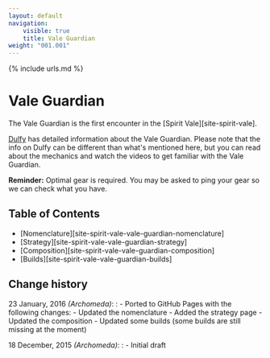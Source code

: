 ```yaml
---
layout: default
navigation:
    visible: true
    title: Vale Guardian
weight: "001.001"
---
```

{% include urls.md %}

# Vale Guardian
The Vale Guardian is the first encounter in the [Spirit Vale][site-spirit-vale].

[Dulfy][dulfy-vale-guardian] has detailed information about the Vale Guardian.
Please note that the info on Dulfy can be different than what's mentioned here, but you can read about the mechanics and watch the videos to get familiar with the Vale Guardian.

**Reminder:**
Optimal gear is required.
You may be asked to ping your gear so we can check what you have.

## Table of Contents
- [Nomenclature][site-spirit-vale-vale-guardian-nomenclature]
- [Strategy][site-spirit-vale-vale-guardian-strategy]
- [Composition][site-spirit-vale-vale-guardian-composition]
- [Builds][site-spirit-vale-vale-guardian-builds]

## Change history
23 January, 2016 *(Archomeda)*:
: - Ported to GitHub Pages with the following changes:
    - Updated the nomenclature
    - Added the strategy page
    - Updated the composition
    - Updated some builds (some builds are still missing at the moment)

18 December, 2015 *(Archomeda)*:
: - Initial draft

[dulfy-vale-guardian]: http://dulfy.net/2015/11/20/gw2-vale-guardian-raid-boss-guide/ "Dulfy &ndash; Vale Guardian Raid Boss Guide"
